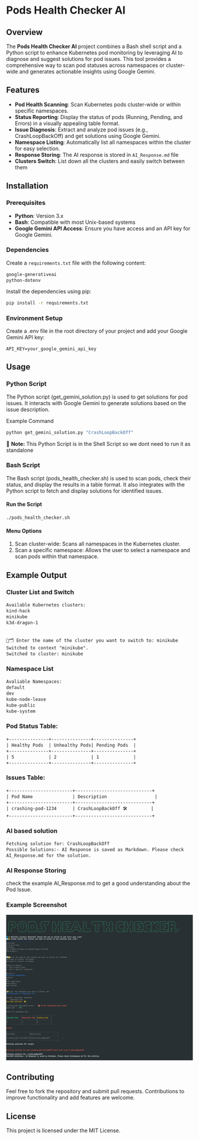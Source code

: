 # Pods Health Checker AI

## Overview

The **Pods Health Checker AI** project combines a Bash shell script and a Python script to enhance Kubernetes pod monitoring by leveraging AI to diagnose and suggest solutions for pod issues. This tool provides a comprehensive way to scan pod statuses across namespaces or cluster-wide and generates actionable insights using Google Gemini.

## Features

- **Pod Health Scanning**: Scan Kubernetes pods cluster-wide or within specific namespaces.
- **Status Reporting**: Display the status of pods (Running, Pending, and Errors) in a visually appealing table format.
- **Issue Diagnosis**: Extract and analyze pod issues (e.g., CrashLoopBackOff) and get solutions using Google Gemini.
- **Namespace Listing**: Automatically list all namespaces within the cluster for easy selection.
- **Response Storing**: The AI response is stored in `AI_Response.md` file
- **Clusters Switch**: List down all the clusters and easily switch between them

## Installation

### Prerequisites

- **Python**: Version 3.x
- **Bash**: Compatible with most Unix-based systems
- **Google Gemini API Access**: Ensure you have access and an API key for Google Gemini.

### Dependencies

Create a `requirements.txt` file with the following content:

```
google-generativeai
python-dotenv
```

Install the dependencies using pip:

```bash
pip install -r requirements.txt
```

### Environment Setup

Create a .env file in the root directory of your project and add your Google Gemini API key:

```
API_KEY=your_google_gemini_api_key
```

## Usage

### Python Script

The Python script (get_gemini_solution.py) is used to get solutions for pod issues. It interacts with Google Gemini to generate solutions based on the issue description.

Example Command 

```python
python get_gemini_solution.py "CrashLoopBackOff"
```
🔔 **Note:** This Python Script is in the Shell Script so we dont need to run it as standalone


### Bash Script

The Bash script (pods_health_checker.sh) is used to scan pods, check their status, and display the results in a table format. It also integrates with the Python script to fetch and display solutions for identified issues.

#### Run the Script


```
./pods_health_checker.sh
```

#### Menu Options

1. Scan cluster-wide: Scans all namespaces in the Kubernetes cluster.
2. Scan a specific namespace: Allows the user to select a namespace and scan pods within that namespace.

## Example Output

### Cluster List and Switch
```
Available Kubernetes clusters:
kind-hack
minikube
k3d-dragon-1


🔄🗂️ Enter the name of the cluster you want to switch to: minikube
Switched to context "minikube".
Switched to cluster: minikube
```

### Namespace List 

```
Avaliable Namespaces:
default
dev
kube-node-lease
kube-public
kube-system
```


### Pod Status Table:

```
+---------------+---------------+---------------+
| Healthy Pods  | Unhealthy Pods| Pending Pods  |
+---------------+---------------+---------------+
| 5             | 2             | 1             |
+---------------+---------------+---------------+
```


### Issues Table:

```
+------------------------+-----------------------------+
| Pod Name               | Description                  |
+------------------------+-----------------------------+
| crashing-pod-1234      | CrashLoopBackOff 🛠️         |
+------------------------+-----------------------------+
```

### AI based solution 

```
Fetching solution for: CrashLoopBackOff
Possible Solutions:- AI Response is saved as Markdown. Please check AI_Response.md for the solution.
```

### AI Response Storing

check the example AI_Response.md to get a good understanding about the Pod Issue.

### Example Screenshot

![alt text](<Screenshot from 2024-08-01 02-01-17.png>)

## Contributing

Feel free to fork the repository and submit pull requests. Contributions to improve functionality and add features are welcome.

## License

This project is licensed under the MIT License.

